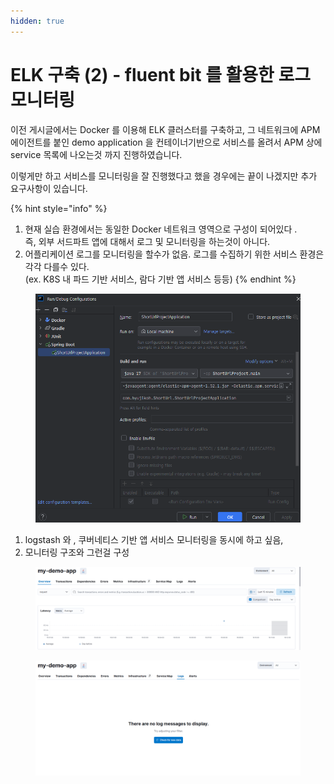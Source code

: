 ```yaml
---
hidden: true
---
```


# ELK 구축 (2) - fluent bit 를 활용한 로그 모니터링

이전 게시글에서는 Docker 를 이용해 ELK 클러스터를 구축하고, 그 네트워크에 APM 에이전트를 붙인 demo application 을 컨테이너기반으로 서비스를 올려서 APM 상에 service 목록에 나오는것 까지 진행하였습니다.



이렇게만 하고 서비스를 모니터링을 잘 진행했다고 했을 경우에는 끝이 나겠지만 추가 요구사항이 있습니다.



{% hint style="info" %}
1. 현재 실습 환경에서는 동일한 Docker 네트워크 영역으로 구성이 되어있다 . \
   즉, 외부 서드파트 앱에 대해서 로그 및 모니터링을 하는것이 아니다.
2. 어플리케이션 로그를 모니터링을 할수가 없음. 로그를 수집하기 위한 서비스 환경은 각각 다를수 있다.\
   (ex. K8S 내 파드 기반 서비스, 람다 기반 앱 서비스 등등)
{% endhint %}

<figure><img src="../../../.gitbook/assets/image (1) (1).png" alt=""><figcaption></figcaption></figure>

1. logstash 와 , 쿠버네티스 기반 앱 서비스 모니터링을 동시에 하고 싶음,&#x20;
2. 모니터링 구조와 그런걸 구성

<figure><img src="../../../.gitbook/assets/image(2).png" alt=""><figcaption></figcaption></figure>

<figure><img src="../../../.gitbook/assets/image (1) (1) (1).png" alt=""><figcaption></figcaption></figure>

